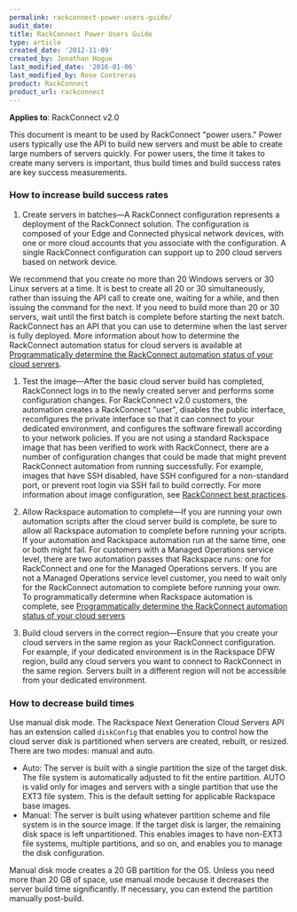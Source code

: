 ```yaml
---
permalink: rackconnect-power-users-guide/
audit_date:
title: RackConnect Power Users Guide
type: article
created_date: '2012-11-09'
created_by: Jonathan Hogue
last_modified_date: '2016-01-06'
last_modified_by: Rose Contreras
product: RackConnect
product_url: rackconnect
---
```


**Applies to**: RackConnect v2.0

This document is meant to be used by RackConnect "power users." Power
users typically use the API to build new servers and must be able to
create large numbers of servers quickly. For power users, the time it
takes to create many servers is important, thus build times and
build success rates are key success measurements.

### How to increase build success rates

1. Create servers in batches&mdash;A RackConnect configuration represents a
deployment of the RackConnect solution. The configuration is composed
of your Edge and Connected physical network devices, with one or
more cloud accounts that you associate with the configuration. A single
RackConnect configuration can support up to 200 cloud servers based
on network device.

  We recommend that you create no more than 20 Windows servers or 30 Linux servers at a time. It is best to create all 20 or 30 simultaneously, rather than issuing the API call to create one, waiting for a while, and then issuing the command for the next. If you need to build more than 20 or 30 servers, wait until the first batch is complete before starting the next batch. RackConnect has an API that you can use to determine when the last server is fully deployed. More information about how to determine the RackConnect automation status for cloud servers is available at [Programmatically determine the RackConnect automation status of your cloud servers](/how-to/how-to-programmatically-determine-the-rackconnect-v20-automation-status-of-your-cloud).

1. Test the image&mdash;After the basic cloud server build has completed,
RackConnect logs in to the newly created server and performs some
configuration changes. For RackConnect v2.0 customers, the automation
creates a RackConnect "user", disables the public interface,
reconfigures the private interface so that it can connect to your
dedicated environment, and configures the software firewall according to
your network policies. If you are not using a standard Rackspace image
that has been verified to work with RackConnect, there are a number of
configuration changes that could be made that might prevent RackConnect
automation from running successfully. For example, images that have SSH
disabled, have SSH configured for a non-standard port, or prevent root
login via SSH fail to build correctly. For more information about image
configuration, see [RackConnect best
practices](/how-to/rackconnect-v20-best-practices).

1. Allow Rackspace automation to complete&mdash;If you are running your own
automation scripts after the cloud server build is complete, be sure to
allow all Rackspace automation to complete before running your scripts.
If your automation and Rackspace automation run at the same time, one or both might fail. For customers with a Managed Operations
service level, there are two automation passes that Rackspace
runs: one for RackConnect and one for the Managed Operations servers. If
you are not a Managed Operations service level customer, you need
to wait only for the RackConnect automation to complete before running your
own. To programmatically determine when Rackspace automation is complete, see [Programmatically determine the
RackConnect automation status of your cloud
servers](/how-to/how-to-programmatically-determine-the-rackconnect-v20-automation-status-of-your-cloud)

1. Build cloud servers in the correct region&mdash;Ensure that you create
your cloud servers in the same region as your RackConnect configuration.
For example, if your dedicated environment is in the Rackspace DFW
region, build any cloud servers you want to connect to RackConnect
in the same region. Servers built in a different region will not be
accessible from your dedicated environment.

### How to decrease build times

Use manual disk mode. The Rackspace Next Generation Cloud Servers API
has an extension called `diskConfig` that enables you to control how the
cloud server disk is partitioned when servers are created, rebuilt, or
resized. There are two modes: manual and auto.

-   Auto: The server is built with a single partition the size of the
    target disk. The file system is automatically adjusted to fit the
    entire partition. AUTO is
    valid only for images and servers with a single partition that use
    the EXT3 file system. This is the default setting for applicable
    Rackspace base images.
-   Manual: The server is built using whatever partition scheme and file
    system is in the source image. If the target disk is larger, the
    remaining disk space is left unpartitioned. This enables images to
    have non-EXT3 file systems, multiple partitions, and so on, and
    enables you to manage the disk configuration.

Manual disk mode creates a 20 GB partition for the OS. Unless you need
more than 20 GB of space, use manual mode because it decreases
the server build time significantly. If necessary, you can extend the partition
manually post-build.
